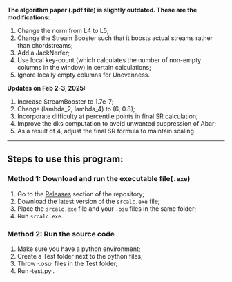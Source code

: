 **The algorithm paper (.pdf file) is slightly outdated. These are the modifications:**

1. Change the norm from L4 to L5;
2. Change the Stream Booster such that it boosts actual streams rather than chordstreams;
3. Add a JackNerfer;
4. Use local key-count (which calculates the number of non-empty columns in the window) in certain calculations;
5. Ignore locally empty columns for Unevenness.

**Updates on Feb 2-3, 2025:**

1. Increase StreamBooster to 1.7e-7;
2. Change (lambda_2, lambda_4) to (6, 0.8);
3. Incorporate difficulty at percentile points in final SR calculation;
4. Improve the dks computation to avoid unwanted suppression of Abar;
5. As a result of 4, adjust the final SR formula to maintain scaling.

---

## Steps to use this program:

### **Method 1: Download and run the executable file(`.exe`)**

1. Go to the [Releases](https://github.com/sunnyxxy/Star-Rating-Rebirth/releases) section of the repository;
2. Download the latest version of the `srcalc.exe` file;
3. Place the `srcalc.exe` file and your `.osu` files in the same folder;
4. Run `srcalc.exe`.


### **Method 2: Run the source code**

1. Make sure you have a python environment;
2. Create a Test folder next to the python files;
3. Throw ·.osu· files in the Test folder;
4. Run ·test.py·.